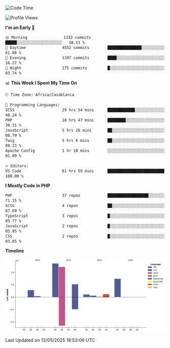 <!--START_SECTION:waka-->
![Code Time](http://img.shields.io/badge/Code%20Time-5%2C948%20hrs%2030%20mins-blue)

![Profile Views](http://img.shields.io/badge/Profile%20Views-0-blue)

**I'm an Early 🐤** 

```text
🌞 Morning                1332 commits        █████░░░░░░░░░░░░░░░░░░░░   18.11 % 
🌆 Daytime                4552 commits        ███████████████░░░░░░░░░░   61.88 % 
🌃 Evening                1197 commits        ████░░░░░░░░░░░░░░░░░░░░░   16.27 % 
🌙 Night                  275 commits         █░░░░░░░░░░░░░░░░░░░░░░░░   03.74 % 
```


📊 **This Week I Spent My Time On** 

```text
🕑︎ Time Zone: Africa/Casablanca

💬 Programming Languages: 
SCSS                     29 hrs 54 mins      ████████████░░░░░░░░░░░░░   48.24 % 
PHP                      18 hrs 47 mins      ████████░░░░░░░░░░░░░░░░░   30.31 % 
JavaScript               5 hrs 26 mins       ██░░░░░░░░░░░░░░░░░░░░░░░   08.79 % 
Twig                     5 hrs 6 mins        ██░░░░░░░░░░░░░░░░░░░░░░░   08.23 % 
Apache Config            1 hr 10 mins        ░░░░░░░░░░░░░░░░░░░░░░░░░   01.89 % 

🔥 Editors: 
VS Code                  61 hrs 59 mins      █████████████████████████   100.00 % 
```

**I Mostly Code in PHP** 

```text
PHP                      37 repos            ██████████████████░░░░░░░   71.15 % 
SCSS                     4 repos             ██░░░░░░░░░░░░░░░░░░░░░░░   07.69 % 
TypeScript               3 repos             █░░░░░░░░░░░░░░░░░░░░░░░░   05.77 % 
JavaScript               2 repos             █░░░░░░░░░░░░░░░░░░░░░░░░   03.85 % 
CSS                      2 repos             █░░░░░░░░░░░░░░░░░░░░░░░░   03.85 % 
```



**Timeline**

![Lines of Code chart](https://raw.githubusercontent.com/tahar-elgunaoui/tahar-elgunaoui/main/assets/bar_graph.png)


 Last Updated on 12/05/2025 18:53:06 UTC
<!--END_SECTION:waka-->
